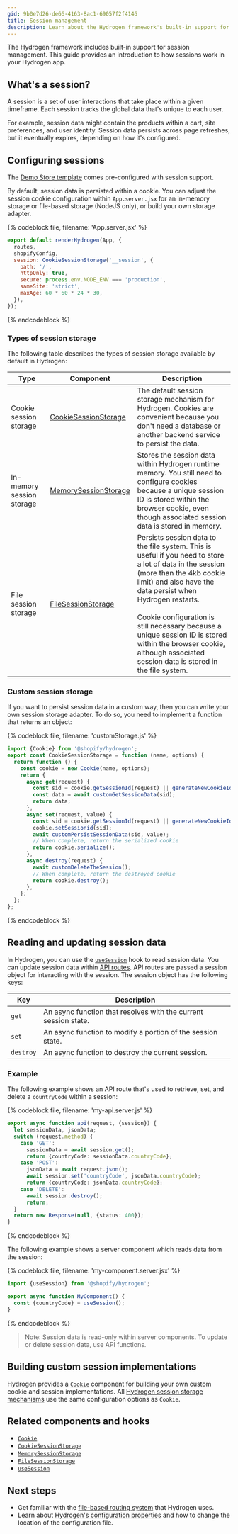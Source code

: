 ```yaml
---
gid: 9b0e7d26-de66-4163-8ac1-69057f2f4146
title: Session management
description: Learn about the Hydrogen framework's built-in support for session management.
---
```


The Hydrogen framework includes built-in support for session management. This guide provides an introduction to how sessions work in your Hydrogen app.

## What's a session?

A session is a set of user interactions that take place within a given timeframe. Each session tracks the global data that's unique to each user.

For example, session data might contain the products within a cart, site preferences, and user identity. Session data persists across page refreshes, but it eventually expires, depending on how it's configured.

## Configuring sessions

The [Demo Store template](https://shopify.dev/custom-storefronts/hydrogen/templates) comes pre-configured with session support.

By default, session data is persisted within a cookie. You can adjust the session cookie configuration within `App.server.jsx` for an in-memory storage or file-based storage (NodeJS only), or build your own storage adapter.

{% codeblock file, filename: 'App.server.jsx' %}

```jsx
export default renderHydrogen(App, {
  routes,
  shopifyConfig,
  session: CookieSessionStorage('__session', {
    path: '/',
    httpOnly: true,
    secure: process.env.NODE_ENV === 'production',
    sameSite: 'strict',
    maxAge: 60 * 60 * 24 * 30,
  }),
});
```

{% endcodeblock %}

### Types of session storage

The following table describes the types of session storage available by default in Hydrogen:

| Type                      | Component                                                                                          | Description                                                                                                                                                                                                                                                                                                                                                                         |
| ------------------------- | -------------------------------------------------------------------------------------------------- | ----------------------------------------------------------------------------------------------------------------------------------------------------------------------------------------------------------------------------------------------------------------------------------------------------------------------------------------------------------------------------------- |
| Cookie session storage    | [CookieSessionStorage](https://shopify.dev/api/hydrogen/components/framework/cookiesessionstorage) | The default session storage mechanism for Hydrogen. Cookies are convenient because you don't need a database or another backend service to persist the data.                                                                                                                                                                                                                        |
| In-memory session storage | [MemorySessionStorage](https://shopify.dev/api/hydrogen/components/framework/memorysessionstorage) | Stores the session data within Hydrogen runtime memory. You still need to configure cookies because a unique session ID is stored within the browser cookie, even though associated session data is stored in memory.                                                                                                                                                               |
| File session storage      | [FileSessionStorage](https://shopify.dev/api/hydrogen/components/framework/filesessionstorage)     | Persists session data to the file system. This is useful if you need to store a lot of data in the session (more than the 4kb cookie limit) and also have the data persist when Hydrogen restarts. <br></br>Cookie configuration is still necessary because a unique session ID is stored within the browser cookie, although associated session data is stored in the file system. |

### Custom session storage

If you want to persist session data in a custom way, then you can write your own session storage adapter. To do so, you need to implement a function that returns an object:

{% codeblock file, filename: 'customStorage.js' %}

```ts
import {Cookie} from '@shopify/hydrogen';
export const CookieSessionStorage = function (name, options) {
  return function () {
    const cookie = new Cookie(name, options);
    return {
      async get(request) {
        const sid = cookie.getSessionId(request) || generateNewCookieId();
        const data = await customGetSessionData(sid);
        return data;
      },
      async set(request, value) {
        const sid = cookie.getSessionId(request) || generateNewCookieId();
        cookie.setSessionid(sid);
        await customPersistSessionData(sid, value);
        // When complete, return the serialized cookie
        return cookie.serialize();
      },
      async destroy(request) {
        await customDeleteTheSession();
        // When complete, return the destroyed cookie
        return cookie.destroy();
      },
    };
  };
};
```

{% endcodeblock %}

## Reading and updating session data

In Hydrogen, you can use the [`useSession`](https://shopify.dev/api/hydrogen/hooks/framework/usesession) hook to read session data. You can update session data within [API routes](https://shopify.dev/custom-storefronts/hydrogen/framework/routes#api-routes). API routes are passed a session object for interacting with the session. The session object has the following keys:

| Key       | Description                                                     |
| --------- | --------------------------------------------------------------- |
| `get`     | An async function that resolves with the current session state. |
| `set`     | An async function to modify a portion of the session state.     |
| `destroy` | An async function to destroy the current session.               |

### Example

The following example shows an API route that's used to retrieve, set, and delete a `countryCode` within a session:

{% codeblock file, filename: 'my-api.server.js' %}

```ts
export async function api(request, {session}) {
  let sessionData, jsonData;
  switch (request.method) {
    case 'GET':
      sessionData = await session.get();
      return {countryCode: sessionData.countryCode};
    case 'POST':
      jsonData = await request.json();
      await session.set('countryCode', jsonData.countryCode);
      return {countryCode: jsonData.countryCode};
    case 'DELETE':
      await session.destroy();
      return;
  }
  return new Response(null, {status: 400});
}
```

{% endcodeblock %}

The following example shows a server component which reads data from the session:

{% codeblock file, filename: 'my-component.server.jsx' %}

```ts
import {useSession} from '@shopify/hydrogen';

export async function MyComponent() {
  const {countryCode} = useSession();
}
```

{% endcodeblock %}

>Note:
>Session data is read-only within server components. To update or delete session data, use API functions.

## Building custom session implementations

Hydrogen provides a [`Cookie`](https://shopify.dev/api/hydrogen/components/framework/cookie) component for building your own custom cookie and session implementations. All [Hydrogen session storage mechanisms](https://shopify.dev/custom-storefronts/hydrogen/framework/sessions#types-of-session-storage) use the same configuration options as `Cookie`.

## Related components and hooks

- [`Cookie`](https://shopify.dev/api/hydrogen/components/framework/cookie)
- [`CookieSessionStorage`](https://shopify.dev/api/hydrogen/components/framework/cookiesessionstorage)
- [`MemorySessionStorage`](https://shopify.dev/api/hydrogen/components/framework/memorysessionstorage)
- [`FileSessionStorage`](https://shopify.dev/api/hydrogen/components/framework/filesessionstorage)
- [`useSession`](https://shopify.dev/api/hydrogen/hooks/framework/usesession)

## Next steps

- Get familiar with the [file-based routing system](https://shopify.dev/custom-storefronts/hydrogen/framework/routes) that Hydrogen uses.
- Learn about [Hydrogen's configuration properties](https://shopify.dev/custom-storefronts/hydrogen/framework/hydrogen-config) and how to change the location of the configuration file.
